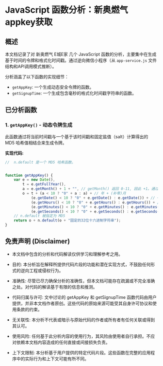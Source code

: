 # JavaScript 函数分析：新奥燃气appkey获取

## 概述

本文档记录了对 新奥燃气 E城E家 几个 JavaScript 函数的分析，主要集中在生成基于时间的令牌和格式化时间戳。通过逆向微信小程序（从 `app-service.js` 文件结构和API调用模式推断）。

分析涵盖了以下函数的实现细节：
- `getAppKey`: 一个生成动态安全令牌的函数。
- `getSignupTime`: 一个生成包含毫秒的格式化时间戳字符串的函数。

## 已分析函数

### 1. `getAppKey()` - 动态令牌生成

此函数通过将当前时间戳与一个基于该时间戳和固定盐值（salt）计算得出的 MD5 哈希值相结合来生成令牌。

**实现代码:**

```javascript
//  n.default 是一个 MD5 哈希函数。


function getAppKey() {
    var e = new Date(),
        t = e.getFullYear(),
        a = e.getMonth() + 1 + "", // getMonth() 返回 0-11, 因此 +1。通过 + "" 转为字符串。
        o = t + (a < 10 ? "0" + a : a) + // 年 + (补零)月
            (e.getDate() < 10 ? "0" + e.getDate() : e.getDate()) + // + (补零)日
            (e.getHours() < 10 ? "0" + e.getHours() : e.getHours()) + // + (补零)时
            (e.getMinutes() < 10 ? "0" + e.getMinutes() : e.getMinutes()) + // + (补零)分
            (e.getSeconds() < 10 ? "0" + e.getSeconds() : e.getSeconds()); // + (补零)秒
    // n.default 被指定为 MD5
    return o + n.default(o + "固定的32位十六进制字符串");
}
```
## 免责声明 (Disclaimer)
- 本文档中包含的分析和代码解读仅供学习和理解参考之用。

- 目的: 本分析旨在解释所提供代码片段的功能和潜在实现方式，不鼓励任何形式的逆向工程或侵权行为。
- 准确性: 尽管已尽力确保分析的准确性，但本文档可能存在疏漏或不完全准确之处。对代码的解读基于有限的信息和推测。
- 代码归属与许可: 文中讨论的 getAppKey 和 getSignupTime 函数代码由用户提供，并非本文档作者原创。这些代码的原始来源可能受其自身许可协议和使用条款的约束。
- 无关联性: 本分析不代表或暗示与原始代码的作者或所有者有任何关联或得到其认可。
- 使用风险: 任何基于此分析内容的使用行为，其风险由使用者自行承担。不应对依赖本文档内容造成的任何直接或间接损失负责。
- 上下文限制: 本分析基于用户提供的特定代码片段。这些函数在完整的应用程序中的实际行为和上下文可能有所不同。
